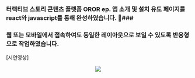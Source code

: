 ### 터랙티브 스토리 콘텐츠 플랫폼 OROR ep. 앱 소개 및 설치 유도 페이지를 react와 javascript를 통해 완성하였습니다. 🎈###

### 웹 또는 모바일에서 접속하여도 동일한 레이아웃으로 보일 수 있도록 반응형으로 작업하였습니다. ###

[시연영상] 
<p align="center">
<img src="[![webapporor](https://github.com/datehubin/webappcloneoror/assets/130430699/346f8d6c-1a1f-47df-b312-9182c0854ee8)](https://private-user-images.githubusercontent.com/130430699/291526410-346f8d6c-1a1f-47df-b312-9182c0854ee8.gif?jwt=eyJhbGciOiJIUzI1NiIsInR5cCI6IkpXVCJ9.eyJpc3MiOiJnaXRodWIuY29tIiwiYXVkIjoicmF3LmdpdGh1YnVzZXJjb250ZW50LmNvbSIsImtleSI6ImtleTEiLCJleHAiOjE3MDI5NzU0NTgsIm5iZiI6MTcwMjk3NTE1OCwicGF0aCI6Ii8xMzA0MzA2OTkvMjkxNTI2NDEwLTM0NmY4ZDZjLTFhMWYtNDdkZi1iMzEyLTkxODJjMDg1NGVlOC5naWY_WC1BbXotQWxnb3JpdGhtPUFXUzQtSE1BQy1TSEEyNTYmWC1BbXotQ3JlZGVudGlhbD1BS0lBSVdOSllBWDRDU1ZFSDUzQSUyRjIwMjMxMjE5JTJGdXMtZWFzdC0xJTJGczMlMkZhd3M0X3JlcXVlc3QmWC1BbXotRGF0ZT0yMDIzMTIxOVQwODM5MThaJlgtQW16LUV4cGlyZXM9MzAwJlgtQW16LVNpZ25hdHVyZT03NDgxNzA5YmM0NGFmZTMzZmQxZmZiYWU5YzAxNGQ0NzM1NmM1YTI4ZDVjY2FlNTZiNzM3OWFhMzRiZmYzYjc5JlgtQW16LVNpZ25lZEhlYWRlcnM9aG9zdCZhY3Rvcl9pZD0wJmtleV9pZD0wJnJlcG9faWQ9MCJ9.2We9nxQv0YPV8zjwsGNGL5s7OAa1AkbJtlsoapkTquk)https://private-user-images.githubusercontent.com/130430699/291526410-346f8d6c-1a1f-47df-b312-9182c0854ee8.gif?jwt=eyJhbGciOiJIUzI1NiIsInR5cCI6IkpXVCJ9.eyJpc3MiOiJnaXRodWIuY29tIiwiYXVkIjoicmF3LmdpdGh1YnVzZXJjb250ZW50LmNvbSIsImtleSI6ImtleTEiLCJleHAiOjE3MDI5NzU0NTgsIm5iZiI6MTcwMjk3NTE1OCwicGF0aCI6Ii8xMzA0MzA2OTkvMjkxNTI2NDEwLTM0NmY4ZDZjLTFhMWYtNDdkZi1iMzEyLTkxODJjMDg1NGVlOC5naWY_WC1BbXotQWxnb3JpdGhtPUFXUzQtSE1BQy1TSEEyNTYmWC1BbXotQ3JlZGVudGlhbD1BS0lBSVdOSllBWDRDU1ZFSDUzQSUyRjIwMjMxMjE5JTJGdXMtZWFzdC0xJTJGczMlMkZhd3M0X3JlcXVlc3QmWC1BbXotRGF0ZT0yMDIzMTIxOVQwODM5MThaJlgtQW16LUV4cGlyZXM9MzAwJlgtQW16LVNpZ25hdHVyZT03NDgxNzA5YmM0NGFmZTMzZmQxZmZiYWU5YzAxNGQ0NzM1NmM1YTI4ZDVjY2FlNTZiNzM3OWFhMzRiZmYzYjc5JlgtQW16LVNpZ25lZEhlYWRlcnM9aG9zdCZhY3Rvcl9pZD0wJmtleV9pZD0wJnJlcG9faWQ9MCJ9.2We9nxQv0YPV8zjwsGNGL5s7OAa1AkbJtlsoapkTquk">
</p>
